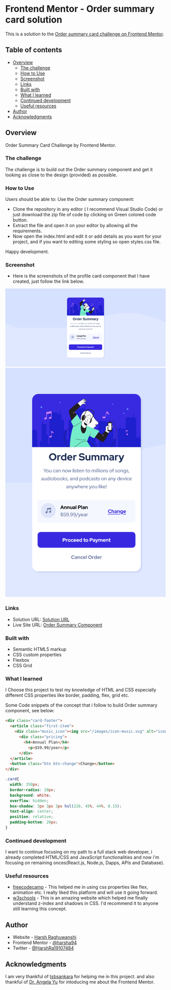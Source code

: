 # Frontend Mentor - Order summary card solution

This is a solution to the [Order summary card challenge on Frontend Mentor](https://www.frontendmentor.io/challenges/order-summary-component-QlPmajDUj).

## Table of contents

- [Overview](#overview)
  - [The challenge](#the-challenge)
  - [How to Use](#how-to-use)
  - [Screenshot](#screenshot)
  - [Links](#links)
  - [Built with](#built-with)
  - [What I learned](#what-i-learned)
  - [Continued development](#continued-development)
  - [Useful resources](#useful-resources)
- [Author](#author)
- [Acknowledgments](#acknowledgments)


## Overview
Order Summary Card Challenge by Frontend Mentor.

### The challenge

The challenge is to build out the Order summary component and get it looking as close to the design (provided) as possible.

### How to Use

Users should be able to: Use the Order summary component: 

- Clone the repository in any editor ( I recommend Visual Studio Code) or just download the zip file of code by clicking on Green colored code button.
- Extract the file and open it on your editor by allowing all the requirements.
- Now open the  index.html  and edit it or add details as you want for your project, and if you want to editing some styling so open styles.css file.

Happy development.  


### Screenshot
- Here is the screenshots of the profile card component that I have created, just follow the link below.

![](./Screenshot.png)
![](./Screenshot_1.png)


### Links

- Solution URL: [Solution URL ](https://your-solution-url.com)
- Live Site URL: [Order Summary Component](https://your-live-site-url.com)

### Built with

- Semantic HTML5 markup
- CSS custom properties
- Flexbox
- CSS Grid


### What I learned

I Choose this project to test my knowledge of HTML and CSS especially different CSS properties like border, padding, flex, grid etc.

Some Code snippets of the concept that i follow to build Order summary component, see below:

```html
<div class="card-footer">
  <article class="first-item">
    <div class="music_icon"><img src="/images/icon-music.svg" alt="icon-music"></div>
      <div class="pricing">
        <h4>Annual Plan</h4>
          <p>$59.99/year</p>
      </div>
  </article>
  <button class="btn btn-change">Change</button>
</div>
```
```css
.card{
  width: 350px;
  border-radius: 20px;
  background: white;
  overflow: hidden;
  box-shadow: 3px 3px 3px hsl(228, 45%, 44%, 0.15);
  text-align: center;
  position: relative;
  padding-bottom: 20px;    
}
```

### Continued development

I want to continue focusing on my path to a full stack web developer, i already completed HTML/CSS and JavaScript functionalities and now i'm focusing on remaining onces(React.js, Node.js, Dapps, APIs and Database).

### Useful resources

- [freecodecamp](https://www.freecodecamp.org) - This helped me in using css properties like flex, animation etc. I really liked this platform and will use it going forward.
- [w3schools](https://www.w3schools.com/css/) - This is an amazing website which helped me finally understand z-index and shadows in CSS. I'd recommend it to anyone still learning this concept.

## Author

- Website - [Harsh Raghuwanshi](https://harsha094.github.io/personal-website/)
- Frontend Mentor - [@harsha94](https://www.frontendmentor.io/profile/harsha094)
- Twitter - [@HarshRa19107484](https://www.twitter.com/HarshRa19107484)


## Acknowledgments

I am very thankful of [tsbsankara](https://www.youtube.com/c/tsbsankara) for helping me in this project.
and also thankful of [Dr. Angela Yu](https://twitter.com/yu_angela) for intoducing me about the Frontend Mentor.
